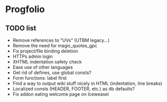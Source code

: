 Progfolio
================================================================================
  
TODO list
--------------------------------------------------------------------------------

- Remove references to "UVs" (UTBM legacy...)
- Remove the need for magic_quotes_gpc
- Fix project/file binding deletion
- HTTPs admin login
- XHTML indentation safety check
- Ease use of other languages
- Get rid of defines, use global consts?
- Form functions: label first
- Find a way to output wiki stuff nicely in HTML (indentation, line breaks)
- Localized consts (HEADER, FOOTER, etc.) as db defaults?
- Fix addon eating welcome page on Iceweasel
